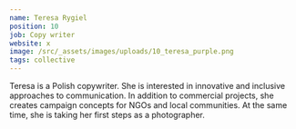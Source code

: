 ```yaml
---
name: Teresa Rygiel
position: 10
job: Copy writer
website: x
image: /src/_assets/images/uploads/10_teresa_purple.png
tags: collective
---
```


Teresa is a Polish copywriter. She is interested in innovative and inclusive approaches to communication. In addition to commercial projects, she creates campaign concepts for NGOs and local communities. At the same time, she is taking her first steps as a photographer.
